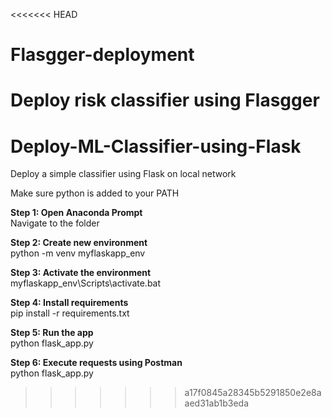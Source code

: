 <<<<<<< HEAD
# Flasgger-deployment
Deploy risk classifier using Flasgger
=======
# Deploy-ML-Classifier-using-Flask
Deploy a simple classifier using Flask on local network

Make sure python is added to your PATH</b>

<b>Step 1: Open Anaconda Prompt<br></b>
Navigate to the folder

<b>Step 2: Create new environment<br></b>
python -m venv myflaskapp_env

<b>Step 3: Activate the environment<br></b>
myflaskapp_env\Scripts\activate.bat

<b>Step 4: Install requirements<br></b>
pip install -r requirements.txt

<b>Step 5: Run the app<br></b>
python flask_app.py

<b>Step 6: Execute requests using Postman<br></b>
python flask_app.py
>>>>>>> a17f0845a28345b5291850e2e8aaed31ab1b3eda
